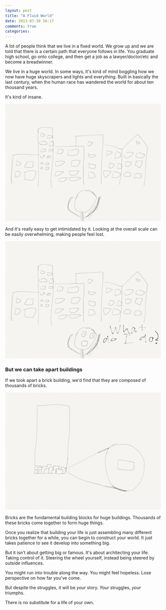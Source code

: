 ```yaml
---
layout: post
title: "A Fluid World"
date: 2013-07-30 16:17
comments: true
categories: 
---
```


A lot of people think that we live in a fixed world. We grow up and we are told that there is a certain path that everyone follows in life. You graduate high school, go onto college, and then get a job as a lawyer/doctor/etc and become a breadwinner. 

We live in a huge world. In some ways, it's kind of mind boggling how we now have huge skyscrapers and lights and everything. Built in basically the last century, when the human race has wandered the world for about ten thousand years. 

It's kind of insane.

![Looking upon the world](../images/looking_upon_the_world.png "Looking Upon the World")

And it's really easy to get intimidated by it. Looking at the overall scale can be easily overwhelming, making people feel lost.

![Ahhhhh!](../images/freaking_out.png "Freaking out")

### But we can take apart buildings

If we took apart a brick building, we'd find that they are composed of thousands of bricks. 

![a brick](../images/a_brick.png "A brick")

Bricks are the fundamental building blocks for huge buildings. Thousands of these bricks come together to form huge things. 

Once you realize that building your life is just assembling many different bricks together for a while, you can begin to construct your world. It just takes patience to see it develop into something big. 

But it isn't about getting big or famous. It's about architecting your life. Taking control of it. Steering the wheel yourself, instead being steered by outside influences. 

You might run into trouble along the way. You might feel hopeless. Lose perspective on how far you've come.

But despite the struggles, it will be *your* story. *Your* struggles, *your* triumphs. 

There is no substitute for a life of your own. 







